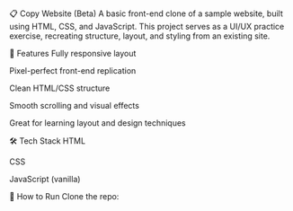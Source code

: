 📋 Copy Website (Beta)
A basic front-end clone of a sample website, built using HTML, CSS, and JavaScript. This project serves as a UI/UX practice exercise, recreating structure, layout, and styling from an existing site.

🌟 Features
Fully responsive layout

Pixel-perfect front-end replication

Clean HTML/CSS structure

Smooth scrolling and visual effects

Great for learning layout and design techniques

🛠️ Tech Stack
HTML

CSS

JavaScript (vanilla)

🚀 How to Run
Clone the repo:
